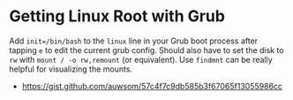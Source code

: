 # Getting Linux Root with Grub

Add `init=/bin/bash` to the `linux` line in your Grub boot process after
tapping `e` to edit the current grub config. Should also have to set the
disk to `rw` with `mount / -o rw,remount` (or equivalent). Use `findmnt`
can be really helpful for visualizing the mounts.

* <https://gist.github.com/auwsom/57c4f7c9db585b3f67065f13055986cc>
